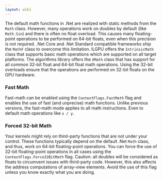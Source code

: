 ```yaml
---
layout: wiki
---
```


The default math functions in .Net are realized with static methods from the `Math` class.
However, many operations work on doubles by default (like `Math.Sin`) and there is often no float overload.
This causes many floating-point operations to be performed on 64-bit floats, even when this precision is not required.
.Net Core and .Net Standard compatible frameworks ship the `MathF` class to overcome this limitation.
ILGPU offers the `IntrinsicMath` class that supports basic math operations which are supported on all target platforms.
The algorithms library offers the `XMath` class that has support for all common 32-bit float and 64-bit float math operations.
Using the 32-bit overloads ensure that the operations are performed on 32-bit floats on the GPU hardware.

### Fast Math
Fast-math can be enabled using the `ContextFlags.FastMath` flag and enables the use of fast (and unprecise) math functions.
Unlike previous versions, the fast-math mode applies to all math instructions. Even to default math operations like `x / y`.

### Forced 32-bit Math
Your kernels might rely on third-party functions that are not under your control.
These functions typically depend on the default .Net `Math` class, and thus, work on 64-bit floating-point operations.
You can force the use of 32-bit floating-point operations in all cases using the `ContextFlags.Force32BitMath` flag.
Caution: all doubles will be considered as floats to circumvent issues with third-party code.
However, this also affects the address computations of array-view elements.
Avoid the use of this flag unless you know exactly what you are doing.